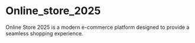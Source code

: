 # Online_store_2025
Online Store 2025 is a modern e-commerce platform designed to provide a seamless shopping experience. 
